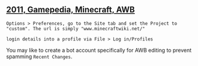 ## [2011, Gamepedia, Minecraft, AWB](https://minecraft.gamepedia.com/User_talk:Gnu32#AWB)

`Options > Preferences, go to the Site tab and set the Project to "custom". The url is simply "www.minecraftwiki.net/"`

`login details into a profile via File > Log in/Profiles`

You may like to create a bot account specifically for AWB editing to prevent spamming `Recent Changes`.
